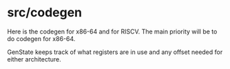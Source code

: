 # src/codegen

Here is the codegen for x86-64 and for RISCV. The main priority will be to do codegen for x86-64.

GenState keeps track of what registers are in use and any offset needed for either architecture.

